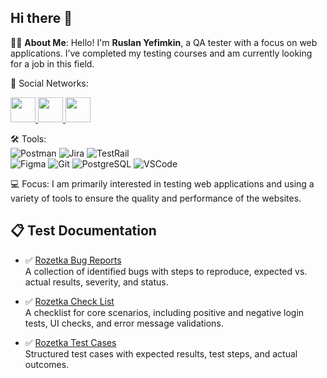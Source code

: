 ## Hi there 👋

👨‍💻 **About Me**:
Hello! I'm **Ruslan Yefimkin**, a QA tester with a focus on web applications. I’ve completed my testing courses and am currently looking for a job in this field.


🤝 Social Networks:
<p align="left">
  <a href="https://www.linkedin.com/in/ruslan-yefimkin-713851350/" target="_blank">
    <img src="https://cdn.jsdelivr.net/gh/devicons/devicon/icons/linkedin/linkedin-original.svg" width="40" height="40"/>
  </a>
  
  <a href="mailto:ruslan.efimkin.school@gmail.com" target="_blank">
    <img src="https://img.icons8.com/color/48/000000/gmail-new.png" width="40" height="40"/>
  </a>
  
  <a href="https://t.me/nicestbeer" target="_blank">
    <img src="https://img.icons8.com/color/48/000000/telegram-app.png" width="40" height="40"/>
  </a>
</p>




🛠 Tools:<br>
![Postman](https://img.shields.io/badge/Postman-FF6C37?logo=postman&logoColor=white&style=for-the-badge)
![Jira](https://img.shields.io/badge/Jira-0052CC?logo=jira&logoColor=white&style=for-the-badge)
![TestRail](https://img.shields.io/badge/TestRail-009688?logo=data:image/svg+xml;base64,&style=for-the-badge)<br> <!-- Для нестандартных можно вставлять вручную -->
![Figma](https://img.shields.io/badge/Figma-F24E1E?logo=figma&logoColor=white&style=for-the-badge)
![Git](https://img.shields.io/badge/Git-F05032?logo=git&logoColor=white&style=for-the-badge)
![PostgreSQL](https://img.shields.io/badge/PostgreSQL-4169E1?logo=postgresql&logoColor=white&style=for-the-badge)
![VSCode](https://img.shields.io/badge/VSCode-007ACC?logo=visualstudiocode&logoColor=white&style=for-the-badge)


💻 Focus:
I am primarily interested in testing web applications and using a variety of tools to ensure the quality and performance of the websites.

## 📋 Test Documentation

- ✅ [Rozetka Bug Reports](Manual%20Testing/Rozetka%20Bug%20Reports.md)  
  A collection of identified bugs with steps to reproduce, expected vs. actual results, severity, and status.

- ✅ [Rozetka Check List](Manual%20Testing/Rozetka%20Check%20List.md)  
  A checklist for core scenarios, including positive and negative login tests, UI checks, and error message validations.

- ✅ [Rozetka Test Cases](Manual%20Testing/Rozetka%20Test%20Cases.md)  
  Structured test cases with expected results, test steps, and actual outcomes.
